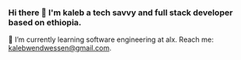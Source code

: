 ### Hi there 👋 I'm kaleb a tech savvy and full stack developer based on ethiopia.
🌱 I’m currently learning software engineering at alx.
Reach me: kalebwendwessen@gmail.com.
